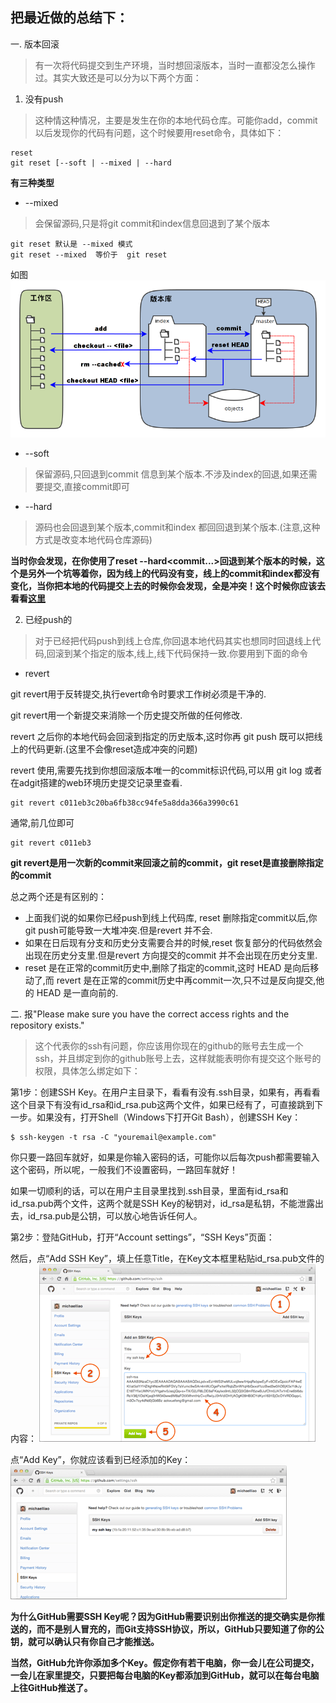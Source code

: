## 把最近做的总结下：

一. 版本回滚
> 有一次将代码提交到生产环境，当时想回滚版本，当时一直都没怎么操作过。其实大致还是可以分为以下两个方面：

1.  没有push
> 这种情这种情况，主要是发生在你的本地代码仓库。可能你add，commit以后发现你的代码有问题，这个时候要用reset命令，具体如下：

```
reset
git reset [--soft | --mixed | --hard
```
**有三种类型**

- --mixed
> 会保留源码,只是将git commit和index信息回退到了某个版本

```
git reset 默认是 --mixed 模式 
git reset --mixed  等价于  git reset
```
如图
![image](https://github.com/guimeisang/Diary/blob/master/201610/img/%E5%B7%A5%E4%BD%9C%E5%8C%BA2%E7%89%88%E6%9C%AC%E5%BA%93.png)

- --soft
> 保留源码,只回退到commit 信息到某个版本.不涉及index的回退,如果还需要提交,直接commit即可

- --hard
> 源码也会回退到某个版本,commit和index 都回回退到某个版本.(注意,这种方式是改变本地代码仓库源码)

**当时你会发现，在你使用了reset --hard<commit...>回退到某个版本的时候，这个是另外一个坑等着你，因为线上的代码没有变，线上的commit和index都没有变化，当你把本地的代码提交上去的时候你会发现，全是冲突！这个时候你应该去看看[这里](http://www.cnblogs.com/sinojelly/archive/2011/08/07/2130172.html)**

2. 已经push的

> 对于已经把代码push到线上仓库,你回退本地代码其实也想同时回退线上代码,回滚到某个指定的版本,线上,线下代码保持一致.你要用到下面的命令

- revert

git revert用于反转提交,执行evert命令时要求工作树必须是干净的.

git revert用一个新提交来消除一个历史提交所做的任何修改.

revert 之后你的本地代码会回滚到指定的历史版本,这时你再 git push 既可以把线上的代码更新.(这里不会像reset造成冲突的问题)

revert 使用,需要先找到你想回滚版本唯一的commit标识代码,可以用 git log 或者在adgit搭建的web环境历史提交记录里查看.


```
git revert c011eb3c20ba6fb38cc94fe5a8dda366a3990c61
```

通常,前几位即可


```
git revert c011eb3
```
**git revert是用一次新的commit来回滚之前的commit，git reset是直接删除指定的commit**

总之两个还是有区别的：
- 上面我们说的如果你已经push到线上代码库, reset 删除指定commit以后,你git push可能导致一大堆冲突.但是revert 并不会.
- 如果在日后现有分支和历史分支需要合并的时候,reset 恢复部分的代码依然会出现在历史分支里.但是revert 方向提交的commit 并不会出现在历史分支里.
- reset 是在正常的commit历史中,删除了指定的commit,这时 HEAD 是向后移动了,而 revert 是在正常的commit历史中再commit一次,只不过是反向提交,他的 HEAD 是一直向前的.

二. 报"Please make sure you have the correct access rights and the repository exists."
> 这个代表你的ssh有问题，你应该用你现在的github的账号去生成一个ssh，并且绑定到你的github账号上去，这样就能表明你有提交这个账号的权限，具体怎么绑定如下：


第1步：创建SSH Key。在用户主目录下，看看有没有.ssh目录，如果有，再看看这个目录下有没有id_rsa和id_rsa.pub这两个文件，如果已经有了，可直接跳到下一步。如果没有，打开Shell（Windows下打开Git Bash），创建SSH Key：

```
$ ssh-keygen -t rsa -C "youremail@example.com"
```

你只要一路回车就好，如果是你输入密码的话，可能你以后每次push都需要输入这个密码，所以呢，一般我们不设置密码，一路回车就好！

如果一切顺利的话，可以在用户主目录里找到.ssh目录，里面有id_rsa和id_rsa.pub两个文件，这两个就是SSH Key的秘钥对，id_rsa是私钥，不能泄露出去，id_rsa.pub是公钥，可以放心地告诉任何人。

第2步：登陆GitHub，打开“Account settings”，“SSH Keys”页面：

然后，点“Add SSH Key”，填上任意Title，在Key文本框里粘贴id_rsa.pub文件的内容：
![image](https://github.com/guimeisang/Diary/blob/master/201610/img/AddSHHKey1.png)

点“Add Key”，你就应该看到已经添加的Key：
![image](https://github.com/guimeisang/Diary/blob/master/201610/img/AddSHHKey2.png)

**为什么GitHub需要SSH Key呢？因为GitHub需要识别出你推送的提交确实是你推送的，而不是别人冒充的，而Git支持SSH协议，所以，GitHub只要知道了你的公钥，就可以确认只有你自己才能推送。**

**当然，GitHub允许你添加多个Key。假定你有若干电脑，你一会儿在公司提交，一会儿在家里提交，只要把每台电脑的Key都添加到GitHub，就可以在每台电脑上往GitHub推送了。**
